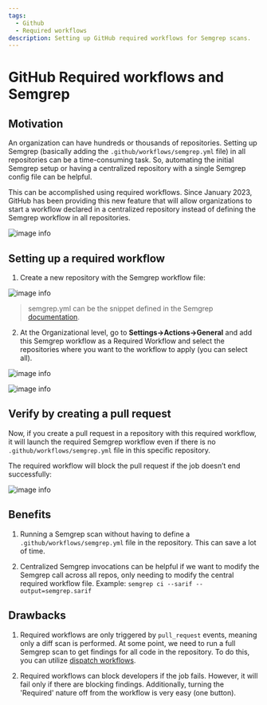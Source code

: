 ```yaml
---
tags:
  - Github
  - Required workflows
description: Setting up GitHub required workflows for Semgrep scans.
---
```


# GitHub Required workflows and Semgrep

## Motivation
An organization can have hundreds or thousands of repositories. Setting up Semgrep (basically adding the `.github/workflows/semgrep.yml` file) in all repositories can be a time-consuming task. 
So, automating the initial Semgrep setup or having a centralized repository with a single Semgrep config file can be helpful.

This can be accomplished using required workflows. Since January 2023, GitHub has been providing this new feature that will allow organizations to start a workflow declared in a centralized repository instead of defining the Semgrep workflow in all repositories.

![image info](/img/kb/required-workflows-image-1.png)

## Setting up a required workflow

1.  Create a new repository with the Semgrep workflow file:

![image info](/img/kb/required-workflows-image-2.png)

> semgrep.yml can be the snippet defined in the Semgrep [documentation](https://semgrep.dev/docs/semgrep-ci/sample-ci-configs/#sample-github-actions-configuration-file).

2. At the Organizational level, go to **Settings->Actions->General** and add this Semgrep workflow as a Required Workflow and select the repositories where you want to the workflow to apply (you can select all).

![image info](/img/kb/required-workflows-image-3.png)

![image info](/img/kb/required-workflows-image-4.png)

## Verify by creating a pull request

Now, if you create a pull request in a repository with this required workflow, it will launch the required Semgrep workflow even if there is no `.github/workflows/semgrep.yml` file in this specific repository.

The required workflow will block the pull request if the job doesn’t end successfully:

![image info](/img/kb/required-workflows-image-5.png)

## Benefits

1.  Running a Semgrep scan without having to define a `.github/workflows/semgrep.yml` file in the repository. This can save a lot of time.
    
2.  Centralized Semgrep invocations can be helpful if we want to modify the Semgrep call across all repos, only needing to modify the central required workflow file. Example: `semgrep ci --sarif --output=semgrep.sarif`      

## Drawbacks

1.  Required workflows are only triggered by `pull_request` events, meaning only a diff scan is performed. At some point, we need to run a full Semgrep scan to get findings for all code in the repository. To do this, you can utilize [dispatch workflows](https://github.blog/changelog/2020-07-06-github-actions-manual-triggers-with-workflow_dispatch/).
    
2.  Required workflows can block developers if the job fails. However, it will fail only if there are blocking findings. Additionally, turning the 'Required' nature off from the workflow is very easy 
(one button).

